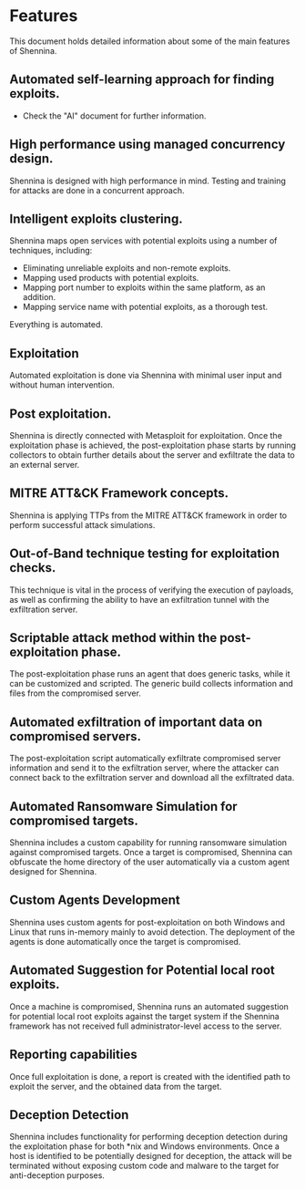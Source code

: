# Features

This document holds detailed information about some of the main features of Shennina.

## Automated self-learning approach for finding exploits.

- Check the "AI" document for further information.

## High performance using managed concurrency design.

Shennina is designed with high performance in mind. Testing and training for attacks are done in a concurrent approach.

## Intelligent exploits clustering.

Shennina maps open services with potential exploits using a number of techniques, including:

- Eliminating unreliable exploits and non-remote exploits.
- Mapping used products with potential exploits.
- Mapping port number to exploits within the same platform, as an addition.
- Mapping service name with potential exploits, as a thorough test.

Everything is automated.

## Exploitation

Automated exploitation is done via Shennina with minimal user input and without human intervention.


## Post exploitation.

Shennina is directly connected with Metasploit for exploitation. Once the exploitation phase is achieved, the post-exploitation phase starts by running collectors to obtain further details about the server and exfiltrate the data to an external server.


## MITRE ATT&CK Framework concepts.

Shennina is applying TTPs from the MITRE ATT&CK framework in order to perform successful attack simulations.


## Out-of-Band technique testing for exploitation checks.

This technique is vital in the process of verifying the execution of payloads, as well as confirming the ability to have an exfiltration tunnel with the exfiltration server.


## Scriptable attack method within the post-exploitation phase.

The post-exploitation phase runs an agent that does generic tasks, while it can be customized and scripted. The generic build collects information and files from the compromised server.


## Automated exfiltration of important data on compromised servers.

The post-exploitation script automatically exfiltrate compromised server information and send it to the exfiltration server, where the attacker can connect back to the exfiltration server and download all the exfiltrated data.


## Automated Ransomware Simulation for compromised targets.

Shennina includes a custom capability for running ransomware simulation against compromised targets. Once a target is compromised, Shennina can obfuscate the home directory of the user automatically via a custom agent designed for Shennina.


## Custom Agents Development

Shennina uses custom agents for post-exploitation on both Windows and Linux that runs in-memory mainly to avoid detection. The deployment of the agents is done automatically once the target is compromised.


## Automated Suggestion for Potential local root exploits.

Once a machine is compromised, Shennina runs an automated suggestion for potential local root exploits against the target system if the Shennina framework has not received full administrator-level access to the server.


## Reporting capabilities

Once full exploitation is done, a report is created with the identified path to exploit the server, and the obtained data from the target.


## Deception Detection
Shennina includes functionality for performing deception detection during the exploitation phase for both *nix and Windows environments. Once a host is identified to be potentially designed for deception, the attack will be terminated without exposing custom code and malware to the target for anti-deception purposes.
